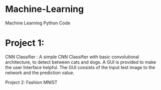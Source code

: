 # Machine-Learning
Machine Learning Python Code

Project 1:
=============
CNN Classifier : A simple CNN Classifier with basic convolutional architecture, to detect between cats and dogs. A GUI is provided                  to make the user Interface helpful. The GUI consists of the Input test image to the network and the prediction                      value.

Project 2:
Fashion MNIST
